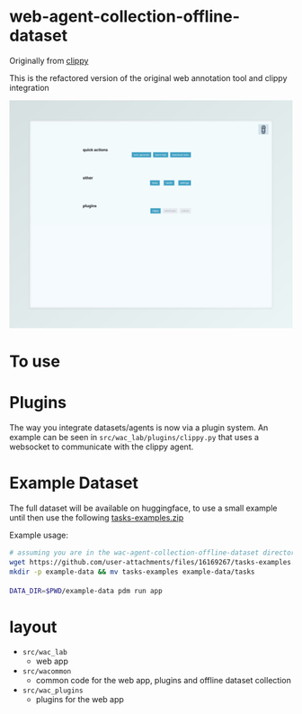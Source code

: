 # web-agent-collection-offline-dataset

Originally from [clippy](https://github.com/grahamannett/clippy)

This is the refactored version of the original web annotation tool and clippy integration

![wac-start](docs/assets/wac-lab-start.jpeg)

# To use

# Plugins

The way you integrate datasets/agents is now via a plugin system. An example can be seen in `src/wac_lab/plugins/clippy.py` that uses a websocket to communicate with the clippy agent.

# Example Dataset

The full dataset will be available on huggingface, to use a small example until then use the following [tasks-examples.zip](https://github.com/user-attachments/files/16169267/tasks-examples.zip)

Example usage:

```bash
# assuming you are in the wac-agent-collection-offline-dataset directory
wget https://github.com/user-attachments/files/16169267/tasks-examples.zip && unzip tasks-examples.zip
mkdir -p example-data && mv tasks-examples example-data/tasks

DATA_DIR=$PWD/example-data pdm run app
```

# layout

- `src/wac_lab`
  - web app
- `src/wacommon`
  - common code for the web app, plugins and offline dataset collection
- `src/wac_plugins`
  - plugins for the web app
